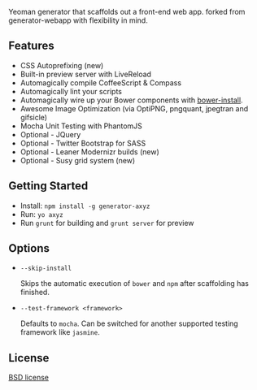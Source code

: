 Yeoman generator that scaffolds out a front-end web app. forked from generator-webapp with flexibility in mind.

## Features

* CSS Autoprefixing (new)
* Built-in preview server with LiveReload
* Automagically compile CoffeeScript & Compass
* Automagically lint your scripts
* Automagically wire up your Bower components with [bower-install](https://github.com/stephenplusplus/grunt-bower-install).
* Awesome Image Optimization (via OptiPNG, pngquant, jpegtran and gifsicle)
* Mocha Unit Testing with PhantomJS
* Optional - JQuery
* Optional - Twitter Bootstrap for SASS
* Optional - Leaner Modernizr builds (new)
* Optional - Susy grid system (new)

## Getting Started

- Install: `npm install -g generator-axyz`
- Run: `yo axyz`
- Run `grunt` for building and `grunt server` for preview


## Options

* `--skip-install`

  Skips the automatic execution of `bower` and `npm` after scaffolding has finished.

* `--test-framework <framework>`

  Defaults to `mocha`. Can be switched for another supported testing framework like `jasmine`.


## License

[BSD license](http://opensource.org/licenses/bsd-license.php)

